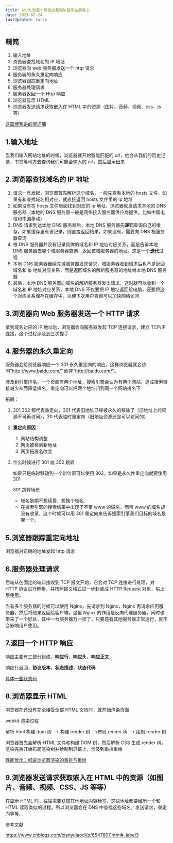 ```yaml
---
title: 从URL到整个页面加载完毕显示在屏幕上
date: 2021-02-24
lastUpdated: false
---
```


## 精简

1. 输入地址
2. 浏览器查找域名的 IP 地址
3. 浏览器向 web 服务器发送一个 http 请求
4. 服务器的永久重定向响应
5. 浏览器跟踪重定向地址
6. 服务器处理请求
7. 服务器返回一个 Http 响应
8. 浏览器显示 HTML
9. 浏览器发送请求获取嵌入在 HTML 中的资源（图片、音频、视频、css、js 等）

[这篇博客讲的很详细](https://www.cnblogs.com/xianyulaodi/p/6547807.html#_label3)

## 1.输入地址

当我们输入网站地址的时候，浏览器就开始智能匹配的 url，他会从我们的历史记录，书签等地方去查询我们可能会输入的 url，然后显示出来

## 2.浏览器查找域名的 IP 地址

1. 请求一旦发起，浏览器首先解析这个域名，一般先查看本地的 hosts 文件，如果有和查找域名相对应，就直接返回 hosts 文件里的 ip 地址
2. 如果没有在 hosts 文件里面找到对应的 ip 地址，浏览器就发请求本地的 DNS 服务器（本地的 DNS 服务器一般是网络接入服务器供应商提供，比如中国电信和中国移动）
3. DNS 请求到达本地 DNS 服务器后，本地 DNS 服务器先**递归**查询自己的缓存，如果缓存里有该记录，则直接返回结果。如果没有，需要向 DNS 根服务器查询
4. 根 DNS 服务器并没有记录具体的域名和 IP 地址对应关系，而是告诉本地 DNS 服务器去哪个域服务器查询，返回该域服务器的地址。这是一个**迭代**过程
5. 本地 DNS 服务器继续先域服务器发送请求，域服务器收到请求后也不是返回域名和 ip 地址对应关系，而是返回域名的解析服务器的地址给本地 DNS 服务器
6. 最后，本地 DNS 服务器向域名的解析服务器发出请求，这时就可以收到一个域名和 IP 地址对应关系，本地 DNS 不仅要把 IP 地址返回给电脑，还要将这个对应关系保存在缓存中，以便下次用户查询可以加快网络访问

## 3.浏览器向 Web 服务器发送一个 HTTP 请求

拿到域名对应的 IP 地址后，浏览器会向服务器发起 TCP 连接请求，建立 TCP/IP 连接，这个过程涉及到三次握手

## 4.服务器的永久重定向

服务器会给浏览器响应一个 301 永久重定向的响应，这样浏览器就会访问“http://www.baidu.com/” 而非“http://baidu.com/”。

涉及到引擎排名，一个页面有两个地址，搜索引擎会认为有两个网站，造成搜索链接减少从而降低排名，重定向可以把两个地址归到同一个网站排名下

拓展：

1. 301,302 都代表重定向，301 代表旧地址已经被永久的移除了（旧地址上的资源不可再访问），30 代表临时重定向（旧地址资源还是可以访问的）

2. **重定向原因**：

   1. 网站结构调整
   2. 网页被移到新地址
   3. 网页拓展名改变

3. 什么时候进行 301 或 302 跳转

   如果只是临时移动到一个新位置可以使用 302，如果是永久性重定向就要使用 301

   301 跳转场景

   - 域名到期不想续费，想换个域名
   - 在搜索引擎的搜索结果中出现了不带 www 的域名，而带 www 的域名却没有收录，这个时候可以用 301 重定向来告诉搜索引擎我们目标的域名是哪一个。

## 5.浏览器跟踪重定向地址

浏览器对正确的地址发起 http 请求

## 6.服务器处理请求

后端从在固定的端口接收到 TCP 报文开始，它会对 TCP 连接进行处理，对 HTTP 协议进行解析，并按照报文格式进一步封装成 HTTP Request 对象，供上层使用。

当有多个服务器的时候可以使用 Nginx，先请求到 Nginx，Nginx 再请求应用服务器，然后将结果返回给客户端，这里 Nginx 的作用是反向代理服务器。同时也带来了一个好处，其中一台服务器万一挂了，只要还有其他服务器正常运行，就不会影响用户使用。

## 7.返回一个 HTTP 响应

响应主要有三部分组成，**响应行**，**响应头**，**响应正文**

响应行返回，**协议版本**，**状态描述**，**状态代码**

[具体一些状态码](https://blog.csdn.net/liuarmyliu/article/details/107592731)

## 8.浏览器显示 HTML

浏览器在还没有完全接受全部 HTML 文档时，就开始渲染页面

webkit 渲染过程

解析 html 构建 dom 树 —> 构建 render 树 —>布局 render 树 —> 绘制 render 树

浏览器首先会解析 HTML 文件和构建 DOM 树，然后解析 CSS 生成 render 树，渲染完后开始布局渲染树并绘制到屏幕上，涉及到重排重绘

[性能优化：细说浏览器渲染的重排与重绘](https://blog.csdn.net/liuarmyliu/article/details/107402092)

## 9.浏览器发送请求获取嵌入在 HTML 中的资源（如图片、音频、视频、CSS、JS 等等）

在显示 HTML 时，往往需要获取其他地址内容标签，这些地址都要经历一个和 HTML 读取类似的过程。所以浏览器会在 DNS 中查找这些域名，发送请求，重定向等等...

参考文献

https://www.cnblogs.com/xianyulaodi/p/6547807.html#_label3

